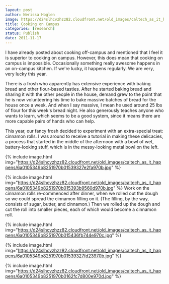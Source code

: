 ```yaml
---
layout: post
author: Nerissa Hoglen
image: https://d24slhcvzhzz82.cloudfront.net/old_images/caltech_as_it_happens/6a0105349b8251970b0162fc7d4d9d970d.jpg
title: Cooking on Campus
categories: [research]
status: Publish
date: 2011-11-17
---
```



I have already posted about cooking off-campus and mentioned that I feel it is superior to cooking on campus. However, this does mean that cooking on campus is impossible. Occasionally something really awesome happens in an on-campus kitchen. If we're lucky, it happens regularly. We are very, very lucky this year.

There is a frosh who apparently has extensive experience with baking bread and other flour-based tasties. After he started baking bread and sharing it with the other people in the house, demand grew to the point that he is now volunteering his time to bake massive batches of bread for the house once a week. And when I say massive, I mean he used around 25 lbs of flour for this week's bread night. He also generously teaches anyone who wants to learn, which seems to be a good system, since it means there are more capable pairs of hands who can help.

This year, our fancy frosh decided to experiment with an extra-special treat: cinnamon rolls. I was around to receive a tutorial in making these delicacies, a process that started in the middle of the afternoon with a bowl of wet, battery-looking stuff, which is in the messy-looking metal bowl on the left.


{% include image.html img="https://d24slhcvzhzz82.cloudfront.net/old_images/caltech_as_it_happens/6a0105349b8251970b01539327e2fa970b.jpg" %}


{% include image.html img="https://d24slhcvzhzz82.cloudfront.net/old_images/caltech_as_it_happens/6a0105349b8251970b015393b9560d970b.jpg" %}
Work on the cinnamon rolls re-commenced after dinner, when we rolled out the dough so we could spread the cinnamon filling on it. (The filling, by the way, consists of sugar, butter, and cinnamon.) Then we rolled up the dough and cut the roll into smaller pieces, each of which would become a cinnamon roll.


{% include image.html img="https://d24slhcvzhzz82.cloudfront.net/old_images/caltech_as_it_happens/6a0105349b8251970b015436fb744e970c.jpg" %}


{% include image.html img="https://d24slhcvzhzz82.cloudfront.net/old_images/caltech_as_it_happens/6a0105349b8251970b01539327fd23970b.jpg" %}


{% include image.html img="https://d24slhcvzhzz82.cloudfront.net/old_images/caltech_as_it_happens/6a0105349b8251970b0162fc7d800e970d.jpg" %}
